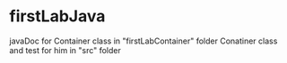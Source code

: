 # firstLabJava

javaDoc for Container class in "firstLabContainer" folder
Conatiner class and test for him in "src" folder
